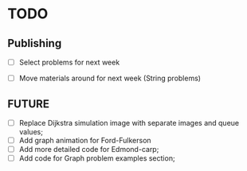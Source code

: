 # TODO

## Publishing
- [ ] Select problems for next week
- [ ] Move materials around for next week (String problems)


## FUTURE
- [ ] Replace Dijkstra simulation image with separate images and queue values;
- [ ] Add graph animation for Ford-Fulkerson
- [ ] Add more detailed code for Edmond-carp;
- [ ] Add code for Graph problem examples section;
